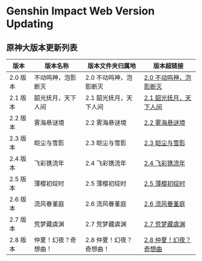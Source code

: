 # Genshin Impact Web Version Updating
## 原神大版本更新列表

| 版本     | 版本名称       | 版本文件夹归属地       | 版本超链接                                                                                  |
|--------|------------|----------------|----------------------------------------------------------------------------------------|
| 2.0 版本 | 不动鸣神，泡影断灭  | 2.0 不动鸣神，泡影断灭  | [2.0 不动鸣神，泡影断灭](https://webstatic.mihoyo.com/ys/event/e20210715-prepage/index.html)    |
| 2.1 版本 | 韶光抚月，天下人间  | 2.1 韶光抚月，天下人间  | [2.1 韶光抚月，天下人间](https://webstatic.mihoyo.com/ys/event/e20210820-preview/index.html)    |
| 2.2 版本 | 雾海悬谜境      | 2.2 雾海悬谜境      | [2.2 雾海悬谜境](https://webstatic.mihoyo.com/ys/event/e20211004-preview/index.html)        |
| 2.3 版本 | 皑尘与雪影      | 2.3 皑尘与雪影      | [2.3 皑尘与雪影](https://webstatic.mihoyo.com/ys/event/e20211113pre/index.html)             |
| 2.4 版本 | 飞彩镌流年      | 2.4 飞彩镌流年      | [2.4 飞彩镌流年](https://webstatic.mihoyo.com/ys/event/e20211227-pre/index.html)            |
| 2.5 版本 | 薄樱初绽时      | 2.5 薄樱初绽时      | [2.5 薄樱初绽时](https://webstatic.mihoyo.com/ys/event/e20220207-previ/index.html)          |
| 2.6 版本 | 流风眷堇庭      | 2.6 流风眷堇庭      | [2.6 流风眷堇庭](https://webstatic.mihoyo.com/ys/event/e20220319-previ-fd5q/index.html)     |
| 2.7 版本 | 荒梦藏虞渊      | 2.7 荒梦藏虞渊      | [2.7 荒梦藏虞渊](https://webstatic.mihoyo.com/ys/event/e20220430-previ-xozn/index.html)     |
| 2.8 版本 | 仲夏！幻夜？奇想曲！ | 2.8 仲夏！幻夜？奇想曲！ | [2.8 仲夏！幻夜？奇想曲](https://webstatic.mihoyo.com/ys/event/e20220703prev-wiz6/index.html)   |